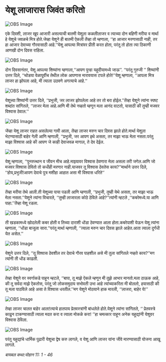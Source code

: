 # ‌‌‌येशू लाजारास जिवंत करितो

![OBS Image](https://cdn.door43.org/obs/jpg/360px/obs-en-37-01.jpg)

‌‌‌एके दिवशी, लाजर खूप आजारी असल्याची बातमी येशूला कळली‌‌‌लाजर व त्याच्या दोन बहिणी मरीया व मार्था हे येशूचे जवळचे मित्र होते.‌‌‌जेव्हा येशूने ही बातमी ऐकली तेंव्हा तो म्हणाला, ‘‘हा आजार मरणासाठी नाही, तर हा आजार देवाच्या गौरवासाठी आहे.’’‌‌‌येशू आपल्या मित्रांवर प्रीती करत होता, परंतू तो होता त्या ठिकाणी आणखी दोन दिवस राहिला.

![OBS Image](https://cdn.door43.org/obs/jpg/360px/obs-en-37-02.jpg)

‌‌‌दोन दिवसानंतर, येशू आपल्या शिष्यांना म्हणाला,‘‘आपण पुन्हा यहूदीयामध्ये जाऊ’’. ‘‘परंतू गुरुजी ’’ शिष्यांनी उत्तर दिले, ‘‘थोडया वेळापूर्वीच तेथील लोक आपणास मारावयास टपले होते!’’‌‌‌येशू म्हणाला, ‘‘आपला मित्र लाजर हा झोपला आहे, मी त्याला उठवणे अगत्याचे आहे.’’

![OBS Image](https://cdn.door43.org/obs/jpg/360px/obs-en-37-03.jpg)

‌‌‌येशूच्या शिष्यांनी उत्तर दिले, ‘‘प्रभुजी, जर लाजर झोपलेला आहे तर तो बरा होईल.’’‌‌‌तेंव्हा येशूने त्यांना स्पष्ट शब्दांत सांगितले, ‘‘लाजर मेला आहे.‌‌‌आणि मी तेथे नव्हतो म्हणून मला आनंद वाटतो, यासाठी की तुम्ही मजवर विश्वास ठेवाल.’’

![OBS Image](https://cdn.door43.org/obs/jpg/360px/obs-en-37-04.jpg)

‌‌‌जेंव्हा येशू लाजर राहत असलेल्या गावी आला, तेंव्हा लाजर मरुन चार दिवस झाले होते.‌‌‌मार्था येशूला भेटण्यासाठी बाहेर गेली आणि म्हणाली, ‘‘प्रभुजी, जर आपण इथे असता, तर माझा भाऊ मेला नसता.‌‌‌परंतु माझा विश्वास आहे की आपण जे काही देवाजवळ मागाल, ते देव देईल.

![OBS Image](https://cdn.door43.org/obs/jpg/360px/obs-en-37-05.jpg)

‌‌‌येशू म्हणाला, ‘‘पुनरुत्थान व जीवन मीच आहे.‌‌‌माझ्यावर विश्वास ठेवणारा मेला असला तरी जगेल.‌‌‌आणि जो मजवर विश्वास ठेवितो तो कधीही मरणार नाही.‌‌‌याजवर तू विश्वास ठेवतेस काय?’’‌‌‌मार्थाने उत्तर दिले, ‘‘होय,प्रभुजी!‌‌‌आपण देवाचे पुत्र मशीहा आहात असा मी विश्वास धरिते’’

![OBS Image](https://cdn.door43.org/obs/jpg/360px/obs-en-37-06.jpg)

‌‌‌तेंव्हा मरीया तेथे आली.‌‌‌ती येशूच्या पाया पडली आणि म्हणाली, ‘‘प्रभुजी, तुम्ही येथे असता, तर माझा भाऊ मेला नसता.’’‌‌‌येशूने त्यांना विचारले, ‘‘तुम्ही लाजारला कोठे ठेविले आहे?’’‌‌‌त्यांनी म्हटले ,‘‘कबरेमध्ये.‌‌‌या आणि पाहा.’’‌‌‌तेंव्हा येशू रडला.

![OBS Image](https://cdn.door43.org/obs/jpg/360px/obs-en-37-07.jpg)

‌‌‌ती खडकामध्ये खोदलेली कबर होती व तिच्या दाराशी धोंडा ठेवण्यात आला होता.‌‌‌कबरेपाशी येऊन येशू त्यांना म्हणाला, ‘‘धोंडा बाजूला सारा.’’‌‌‌परंतू मार्था म्हणाली, ‘‘त्याला मरुन चार दिवस झाले आहेत.‌‌‌आता त्याला दुर्गंधी येत असेल.’’

![OBS Image](https://cdn.door43.org/obs/jpg/360px/obs-en-37-08.jpg)

‌‌‌येशूने उत्तर दिले, ‘‘तू विश्वास ठेवशील तर देवाचे गौरव पाहशील असे मी तुला सांगितले नव्हते काय?’’‌‌‌मग त्यांनी ती धोंड काढली.

![OBS Image](https://cdn.door43.org/obs/jpg/360px/obs-en-37-09.jpg)

‌‌‌तेव्हा येशूने वर स्वर्गाकडे पाहून म्हटले, ‘‘बापा, तू माझे ऐकले म्हणून मी तुझे आभार मानतो.‌‌‌मला ठाऊक आहे, की तू सर्वदा माझे ऐकतोस, परंतू जो लोकसमुदाय सभोवती उभा आहे त्यांच्याकरिता मी बोललो, हयासाठी की तू मला पाठविले आहे असा ते विश्वास धरतील.’’‌‌‌मग येशूने मोठयाने हाक मारली, ‘‘लाजरा, बाहेर ये!’’

![OBS Image](https://cdn.door43.org/obs/jpg/360px/obs-en-37-10.jpg)

‌‌‌तेव्हा लाजर चालत बाहेर आला!‌‌‌त्याचे हातपाय प्रेतवस्त्रांनी बांधलेले होते.‌‌‌येशूने त्यांना सांगितले, ‘‘ प्रेतवस्त्रे काढुन टाकण्यासाठी त्याला मदत करा व त्याला  मोकळे करा! ’’‌‌‌हा चमत्कार पाहून अनेक यहूद्यांनी येशूवर विश्वास ठेविला.

![OBS Image](https://cdn.door43.org/obs/jpg/360px/obs-en-37-11.jpg)

‌‌‌परंतु यहूद्यांचे धार्मिक पुढारी येशूचा द्वेष करु लागले, व येशू आणि लाजर यांना जीवे मारण्यासाठी योजना आखू लागले.

_बायबल कथा:‌‌‌योहान 11: 1 - 46_